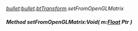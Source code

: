 _[bullet](../../modules/bullet/bullet-module.md):[bullet](../../modules/bullet/bullet-module.md).[btTransform](../../modules/bullet/bullet-bttransform.md).setFromOpenGLMatrix_
##### Method setFromOpenGLMatrix:Void( m:[Float](../../modules/wonkey/wonkey-types-float.md) Ptr )
